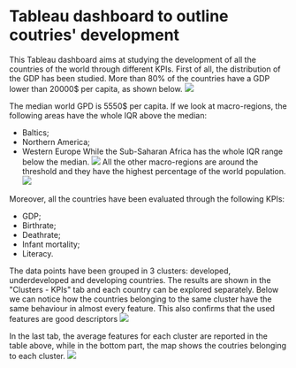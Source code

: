 # Tableau dashboard to outline coutries' development
This Tableau dashboard aims at studying the development of all the countries of the world through different KPIs.
First of all, the distribution of the GDP has been studied. More than 80% of the countries have a GDP lower than 20000$ per capita, as shown below.
![](https://github.com/SamueleFaggiano/Tableau_dashboard_coutries_development/blob/main/images/gdp_distribution.JPG)

The median world GPD is 5550$ per capita. If we look at macro-regions, the following areas have the whole IQR above the median:
* Baltics;
* Northern America;
* Western Europe
While the Sub-Saharan Africa has the whole IQR range below the median. 
![](https://github.com/SamueleFaggiano/Tableau_dashboard_coutries_development/blob/main/images/gdp_plotbox.JPG)
All the other macro-regions are around the threshold and they have the highest percentage of the world population.
![](https://github.com/SamueleFaggiano/Tableau_dashboard_coutries_development/blob/main/images/population_pie_chart.JPG)

Moreover, all the countries have been evaluated through the following KPIs:
* GDP;
* Birthrate;
* Deathrate;
* Infant mortality;
* Literacy.

The data points have been grouped in 3 clusters: developed, underdeveloped and developing countries. The results are shown in the "Clusters - KPIs" tab and each country can be explored separately. Below we can notice how the countries belonging to the same cluster have the same behaviour in almost every feature. This also confirms that the used features are good descriptors
![](https://github.com/SamueleFaggiano/Tableau_dashboard_coutries_development/blob/main/images/clusters.JPG)

In the last tab, the average features for each cluster are reported in the table above, while in the bottom part, the map shows the coutries belonging to each cluster.
![](https://github.com/SamueleFaggiano/Tableau_dashboard_coutries_development/blob/main/images/map.JPG)

